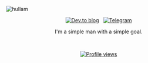 ![hullam](https://github.com/pml68/pml68/assets/116908301/6a17f1bf-df76-4d85-8679-9daeaaba411e)

<div align="center">

[![Dev.to blog](https://img.shields.io/badge/dev.to-0A0A0A?style=for-the-badge&logo=dev.to&logoColor=white)](https://dev.to/pml68) &nbsp;
[![Telegram](https://img.shields.io/badge/Telegram-2CA5E0?style=for-the-badge&logo=telegram&logoColor=white)](https://t.me/pml68_1)

I'm a simple man with a simple goal.

<br>
  
[![Profile views](https://komarev.com/ghpvc/?username=pml68&color=1e1e2e&style=for-the-badge)](https://github.com/pml68)
</div>
